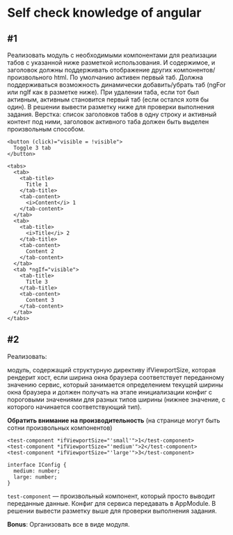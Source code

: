 # Self check knowledge of angular

## #1
Реализовать модуль с необходимыми компонентами для реализации табов с указанной ниже разметкой использования. И содержимое, и заголовок должны поддерживать отображение других компонентов/произвольного html. По умолчанию активен первый таб. Должна поддерживаться возможность динамически добавить/убрать таб (ngFor или ngIf как в разметке ниже). При удалении таба, если тот был активным, активным становится первый таб (если остался хотя бы один). В решении вывести разметку ниже для проверки выполнения задания. Верстка: список заголовков табов в одну строку и активный контент под ними, заголовок активного таба должен быть выделен произвольным способом.

```angular2html
<button (click)="visible = !visible">
  Toggle 3 tab
</button>

<tabs>
  <tab>
    <tab-title>
      Title 1
    </tab-title>
    <tab-content>
      <i>Content</i> 1
    </tab-content>
  </tab>
  <tab>
    <tab-title>
      <i>Title</i> 2
    </tab-title>
    <tab-content>
      Content 2
    </tab-content>
  </tab>
  <tab *ngIf="visible">
    <tab-title>
      Title 3
    </tab-title>
    <tab-content>
      Content 3
    </tab-content>
  </tab>
</tabs>
```

## #2

Реализовать:

модуль, содержащий структурную директиву ifViewportSize, которая рендерит хост, если ширина окна браузера соответствует переданному значению
сервис, который занимается определением текущей ширины окна браузера и должен получать на этапе инициализации конфиг с пороговыми значениями для разных типов ширины (нижнее значение, с которого начинается соответствующий тип).

**Обратить внимание на производительность** (на странице могут быть сотни произвольных компонентов)

```angular2html
<test-component *ifViewportSize="'small'">1</test-component>
<test-component *ifViewportSize="'medium'">2</test-component>
<test-component *ifViewportSize="'large'">3</test-component>
```

```angular2html
interface IConfig {
  medium: number;
  large: number;
}
```
`test-component` — произвольный компонент, который просто выводит переданные данные. Конфиг для сервиса передавать в AppModule. В решении вывести разметку выше для проверки выполнения задания.

**Bonus**: Организовать все в виде модуля.
